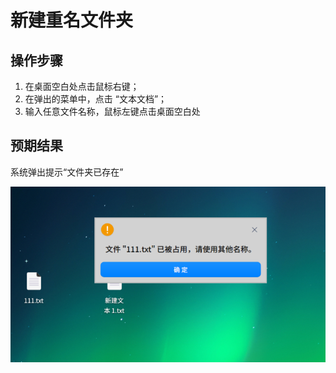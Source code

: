 # 新建重名文件夹

## 操作步骤

1. 在桌面空白处点击鼠标右键；
2. 在弹出的菜单中，点击 “文本文档”；
3. 输入任意文件名称，鼠标左键点击桌面空白处

## 预期结果

系统弹出提示“文件夹已存在”

![新建重名文件夹.png](../img/新建重名文件夹.png)
